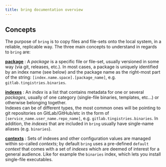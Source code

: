 ```yaml
---
title: bring documentation overview
---
```


## Concepts

The purpose of `bring` is to copy files and file-sets onto the local system, in a reliable, replicable way. The three main concepts to understand in regards to `bring` are:


**[package](/documentation/packages/overview)**
:    A *package* is a specific file or file-set, usually versioned in some way (via git, releases, etc.). In most cases, a package is uniquely identified by an index name (see below) and the package name as the right-most part of the string: ``[index.name.space].[package_name]``, e.g. ``gitlab.tingistries.binaries``.

**[indexes](/documentation/indexes)**
:    An *index* is a list that contains metadata for one or several *packages*, usually of one category (single-file binaries, templates, etc...) or otherwise belonging together.  
  Indexes can be of different types, the most common ones will be pointing to git repositories on GitLab/GitHub/etc in the form of ``[service_name.user_name.repo_name]``, e.g. ``gitlab.tingistries.binaries``. In addition, the *indexes* that are included in ``bring`` usually have single-name aliases (e.g. ``binaries``).

**[contexts](/documentation/configuration/overview)**
:    Sets of indexes and other configuration values are managed within so-called *contexts*; by default `bring` uses a pre-defined ``default`` *context* that comes with a set of *indexes* which are deemed of interest for a general audience. Like for example the ``binaries`` index, which lets you install single-file executables.
